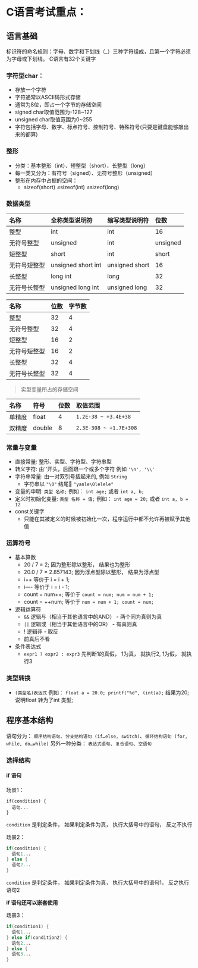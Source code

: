 # C语言考试重点：

## 语言基础
标识符的命名规则：字母、数字和下划线（_）三种字符组成，且第一个字符必须为字母或下划线。
C语言有32个关键字

### 字符型char：
- 存放一个字符
- 字符通常以ASCII码形式存储
- 通常为8位，即占一个字节的存储空间
- signed char取值范围为-128~127
- unsigned char取值范围为0~255
- 字符包括字母、数字、标点符号、控制符号、特殊符号(只要是键盘能够敲出来的都算)

### 整形
- 分类：基本整形（int）、短整型（short）、长整型（long）
- 每一类又分为：有符号（signed）、无符号整形（unsigned）
- 整形在内存中占据的空间： 
  - sizeof(short) ≤sizeof(int) ≤sizeof(long)
  
### 数据类型

名称 |	全称类型说明符 |	缩写类型说明符 |	位数
:- |:- |:- |:-
整型 |	int |	int |	16 
无符号整型|	unsigned| int	|unsigned|	16
短整型|	short |int	|short|	16
无符号短整型|	unsigned short int|	unsigned short|	16
长整型|	long int|	long|	32
无符号长整型|	unsigned long int	|unsigned long	|32

名称|	位数	|字节数
:- |:- |:- 
整型|	32|	4
无符号整型	|32|	4
短整型|	16|	2
无符号短整型	|16	|2
长整型	|32|	4
无符号长整型	|32|	4

> 实型变量所占的存储空间

名称|	符号|	位数|	取值范围
:- |:- |:- |:-
单精度|	float|	4|	`1.2E-38 ~ +3.4E+38`
双精度|	double|	8	| `2.3E-308 ~ +1.7E+308`

### 常量与变量
- 直接常量: 整形、实型、字符型、字符串型
- 转义字符: 由'\'开头，后面跟一个或多个字符 例如 `'\n', '\\'`
- 字符串常量: 由一对双引号括起来的, 例如 `String`
  - 字符串以 `"\0"` 结尾 `"yanle\0lelele"`
- 变量的申明: `类型 名称;` 例如： `int age;` 或者 `int a, b;`
- 定义时初始化变量: `类型 名称 = 值;` 例如： `int age = 20;` 或者 `int a, b = 12`
- const关键字
  - 只能在其被定义的时候被初始化一次，程序运行中都不允许再被赋予其他值

### 运算符号
- 基本算数
  - 20 / 7 = 2; 因为整形除以整形， 结果也为整形
  - 20.0 / 7 = 2.857143; 因为浮点型除以整形， 结果为浮点型
  - i++ 等价于 i = i + 1;
  - i—- 等价于 i = i - 1;
  - count = num++; 等价于 `count = num; num = num + 1;`
  - count = ++num; 等价于 `num = num + 1; count = num;`
- 逻辑运算符
  - `&&` 逻辑与（相当于其他语言中的AND） - 两个同为真则为真
  - `||` 逻辑或（相当于其他语言中的OR） - 有真则真
  - ! 逻辑非 - 取反
  - 前真后不看
- 条件表达式
  - `expr1 ? expr2 : expr3` 先判断1的真假， 1为真， 就执行2, 1为假， 就执行3

### 类型转换
- `(类型名)表达式` 例如： `float a = 20.0; printf("%d", (int)a);` 结果为20; 说明float 转为了int 类型;


## 程序基本结构
语句分为： `顺序结构语句`、`分支结构语句 (if…else, switch)`、`循环结构语句 (for, while, do…while)`
另外一种分类： `表达式语句`、`复合语句`、`空语句`

### 选择结构
#### if 语句

场景1：         
```
if(condition) { 
  语句...
}
```
`condition` 是判定条件， 如果判定条件为真， 执行大括号中的语句， 反之不执行

场景2：           
```c
if(condition) { 
  语句1...
} else {
  语句2...
}
```
`condition` 是判定条件， 如果判定条件为真， 执行大括号中的语句1， 反之执行语句2

**if 语句还可以嵌套使用**

场景3：       
```c
if(condition1) {
  语句1...
} else if(condition2) {
  语句2...
} else {
  语句3...
}
```




